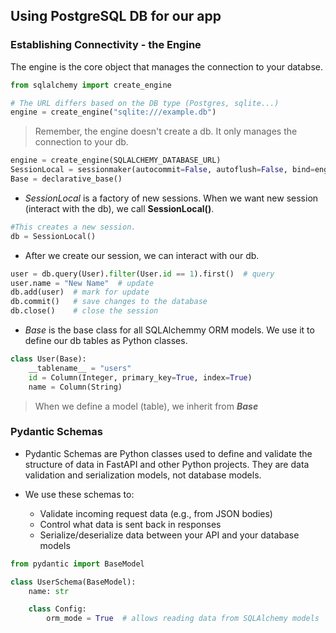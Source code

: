 ## Using PostgreSQL DB for our app

### Establishing Connectivity - the Engine

The engine is the core object that manages the connection to your databse.

```python
from sqlalchemy import create_engine

# The URL differs based on the DB type (Postgres, sqlite...)
engine = create_engine("sqlite:///example.db")
```

> Remember, the engine doesn't create a db. It only manages the connection to your db.

```python
engine = create_engine(SQLALCHEMY_DATABASE_URL)
SessionLocal = sessionmaker(autocommit=False, autoflush=False, bind=engine)
Base = declarative_base()
```

- _SessionLocal_ is a factory of new sessions. When we want new session (interact with the db), we call **SessionLocal()**.

```python
#This creates a new session.
db = SessionLocal()
```

- After we create our session, we can interact with our db.

```python
user = db.query(User).filter(User.id == 1).first()  # query
user.name = "New Name"  # update
db.add(user)  # mark for update
db.commit()   # save changes to the database
db.close()    # close the session
```

- _Base_ is the base class for all SQLAlchemmy ORM models. We use it to define our db tables as Python classes.

```python
class User(Base):
    __tablename__ = "users"
    id = Column(Integer, primary_key=True, index=True)
    name = Column(String)
```

> When we define a model (table), we inherit from **_Base_**

### Pydantic Schemas

- Pydantic Schemas are Python classes used to define and validate the structure of data in FastAPI and other Python projects. They are data validation and serialization models, not database models.

- We use these schemas to:

  - Validate incoming request data (e.g., from JSON bodies)
  - Control what data is sent back in responses
  - Serialize/deserialize data between your API and your database models

```python
from pydantic import BaseModel

class UserSchema(BaseModel):
    name: str

    class Config:
        orm_mode = True  # allows reading data from SQLAlchemy models
```
